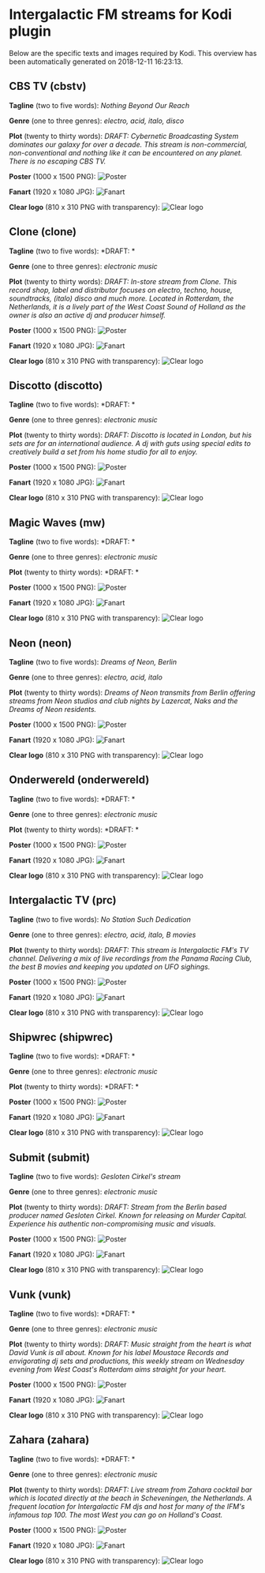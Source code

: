# Intergalactic FM streams for Kodi plugin

Below are the specific texts and images required by Kodi. This overview has been automatically generated on 2018-12-11 16:23:13.

## CBS TV (cbstv)

**Tagline** (two to five words): *Nothing Beyond Our Reach*

**Genre** (one to three genres): *electro, acid, italo, disco*

**Plot** (twenty to thirty words): *DRAFT: Cybernetic Broadcasting System dominates our galaxy for over a decade. This stream is non-commercial, non-conventional and nothing like it can be encountered on any planet. There is no escaping CBS TV.*

**Poster** (1000 x 1500 PNG):
![Poster](../resources/cbstv-poster.png "Poster")

**Fanart** (1920 x 1080 JPG):
![Fanart](../resources/cbstv-fanart.jpg "Fanart")

**Clear logo** (810 x 310 PNG with transparency):
![Clear logo](cbstv-clearlogo.png "Fanart")

## Clone (clone)

**Tagline** (two to five words): *DRAFT: *

**Genre** (one to three genres): *electronic music*

**Plot** (twenty to thirty words): *DRAFT: In-store stream from Clone. This record shop, label and distributor focuses on electro, techno, house, soundtracks, (italo) disco and much more. Located in Rotterdam, the Netherlands, it is a lively part of the West Coast Sound of Holland as the owner is also an active dj and producer himself.*

**Poster** (1000 x 1500 PNG):
![Poster](../resources/clone-poster.png "Poster")

**Fanart** (1920 x 1080 JPG):
![Fanart](../resources/clone-fanart.jpg "Fanart")

**Clear logo** (810 x 310 PNG with transparency):
![Clear logo](clone-clearlogo.png "Fanart")

## Discotto (discotto)

**Tagline** (two to five words): *DRAFT: *

**Genre** (one to three genres): *electronic music*

**Plot** (twenty to thirty words): *DRAFT: Discotto is located in London, but his sets are for an international audience. A dj with guts using special edits to creatively build a set from his home studio for all to enjoy.*

**Poster** (1000 x 1500 PNG):
![Poster](../resources/discotto-poster.png "Poster")

**Fanart** (1920 x 1080 JPG):
![Fanart](../resources/discotto-fanart.jpg "Fanart")

**Clear logo** (810 x 310 PNG with transparency):
![Clear logo](discotto-clearlogo.png "Fanart")

## Magic Waves (mw)

**Tagline** (two to five words): *DRAFT: *

**Genre** (one to three genres): *electronic music*

**Plot** (twenty to thirty words): *DRAFT: *

**Poster** (1000 x 1500 PNG):
![Poster](../resources/mw-poster.png "Poster")

**Fanart** (1920 x 1080 JPG):
![Fanart](../resources/mw-fanart.jpg "Fanart")

**Clear logo** (810 x 310 PNG with transparency):
![Clear logo](mw-clearlogo.png "Fanart")

## Neon (neon)

**Tagline** (two to five words): *Dreams of Neon, Berlin*

**Genre** (one to three genres): *electro, acid, italo*

**Plot** (twenty to thirty words): *Dreams of Neon transmits from Berlin offering streams from Neon studios and club nights by Lazercat, Naks and the Dreams of Neon residents.*

**Poster** (1000 x 1500 PNG):
![Poster](../resources/neon-poster.png "Poster")

**Fanart** (1920 x 1080 JPG):
![Fanart](../resources/neon-fanart.jpg "Fanart")

**Clear logo** (810 x 310 PNG with transparency):
![Clear logo](neon-clearlogo.png "Fanart")

## Onderwereld (onderwereld)

**Tagline** (two to five words): *DRAFT: *

**Genre** (one to three genres): *electronic music*

**Plot** (twenty to thirty words): *DRAFT: *

**Poster** (1000 x 1500 PNG):
![Poster](../resources/onderwereld-poster.png "Poster")

**Fanart** (1920 x 1080 JPG):
![Fanart](../resources/onderwereld-fanart.jpg "Fanart")

**Clear logo** (810 x 310 PNG with transparency):
![Clear logo](onderwereld-clearlogo.png "Fanart")

## Intergalactic TV (prc)

**Tagline** (two to five words): *No Station Such Dedication*

**Genre** (one to three genres): *electro, acid, italo, B movies*

**Plot** (twenty to thirty words): *DRAFT: This stream is Intergalactic FM's TV channel. Delivering a mix of live recordings from the Panama Racing Club, the best B movies and keeping you updated on UFO sighings.*

**Poster** (1000 x 1500 PNG):
![Poster](../resources/prc-poster.png "Poster")

**Fanart** (1920 x 1080 JPG):
![Fanart](../resources/prc-fanart.jpg "Fanart")

**Clear logo** (810 x 310 PNG with transparency):
![Clear logo](prc-clearlogo.png "Fanart")

## Shipwrec (shipwrec)

**Tagline** (two to five words): *DRAFT: *

**Genre** (one to three genres): *electronic music*

**Plot** (twenty to thirty words): *DRAFT: *

**Poster** (1000 x 1500 PNG):
![Poster](../resources/shipwrec-poster.png "Poster")

**Fanart** (1920 x 1080 JPG):
![Fanart](../resources/shipwrec-fanart.jpg "Fanart")

**Clear logo** (810 x 310 PNG with transparency):
![Clear logo](shipwrec-clearlogo.png "Fanart")

## Submit (submit)

**Tagline** (two to five words): *Gesloten Cirkel's stream*

**Genre** (one to three genres): *electronic music*

**Plot** (twenty to thirty words): *DRAFT: Stream from the Berlin based producer named Gesloten Cirkel. Known for releasing on Murder Capital. Experience his authentic non-compromising music and visuals.*

**Poster** (1000 x 1500 PNG):
![Poster](../resources/submit-poster.png "Poster")

**Fanart** (1920 x 1080 JPG):
![Fanart](../resources/submit-fanart.jpg "Fanart")

**Clear logo** (810 x 310 PNG with transparency):
![Clear logo](submit-clearlogo.png "Fanart")

## Vunk (vunk)

**Tagline** (two to five words): *DRAFT: *

**Genre** (one to three genres): *electronic music*

**Plot** (twenty to thirty words): *DRAFT: Music straight from the heart is what David Vunk is all about. Known for his label Moustace Records and envigorating dj sets and productions, this weekly stream on Wednesday evening from West Coast's Rotterdam aims straight for your heart.*

**Poster** (1000 x 1500 PNG):
![Poster](../resources/vunk-poster.png "Poster")

**Fanart** (1920 x 1080 JPG):
![Fanart](../resources/vunk-fanart.jpg "Fanart")

**Clear logo** (810 x 310 PNG with transparency):
![Clear logo](vunk-clearlogo.png "Fanart")

## Zahara (zahara)

**Tagline** (two to five words): *DRAFT: *

**Genre** (one to three genres): *electronic music*

**Plot** (twenty to thirty words): *DRAFT: Live stream from Zahara cocktail bar which is located directly at the beach in Scheveningen, the Netherlands. A frequent location for Intergalactic FM djs and host for many of the IFM's infamous top 100. The most West you can go on Holland's Coast.*

**Poster** (1000 x 1500 PNG):
![Poster](../resources/zahara-poster.png "Poster")

**Fanart** (1920 x 1080 JPG):
![Fanart](../resources/zahara-fanart.jpg "Fanart")

**Clear logo** (810 x 310 PNG with transparency):
![Clear logo](zahara-clearlogo.png "Fanart")

